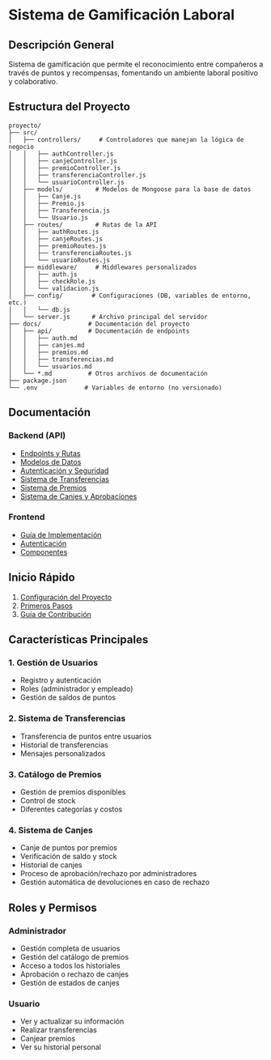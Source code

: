 # Sistema de Gamificación Laboral

## Descripción General

Sistema de gamificación que permite el reconocimiento entre compañeros a través de puntos y recompensas, fomentando un ambiente laboral positivo y colaborativo.

## Estructura del Proyecto

```
proyecto/
├── src/
│   ├── controllers/     # Controladores que manejan la lógica de negocio
│   │   ├── authController.js
│   │   ├── canjeController.js
│   │   ├── premioController.js
│   │   ├── transferenciaController.js
│   │   └── usuarioController.js
│   ├── models/         # Modelos de Mongoose para la base de datos
│   │   ├── Canje.js
│   │   ├── Premio.js
│   │   ├── Transferencia.js
│   │   └── Usuario.js
│   ├── routes/         # Rutas de la API
│   │   ├── authRoutes.js
│   │   ├── canjeRoutes.js
│   │   ├── premioRoutes.js
│   │   ├── transferenciaRoutes.js
│   │   └── usuarioRoutes.js
│   ├── middleware/     # Middlewares personalizados
│   │   ├── auth.js
│   │   ├── checkRole.js
│   │   └── validacion.js
│   ├── config/        # Configuraciones (DB, variables de entorno, etc.)
│   │   └── db.js
│   └── server.js      # Archivo principal del servidor
├── docs/             # Documentación del proyecto
│   ├── api/          # Documentación de endpoints
│   │   ├── auth.md
│   │   ├── canjes.md
│   │   ├── premios.md
│   │   ├── transferencias.md
│   │   └── usuarios.md
│   └── *.md          # Otros archivos de documentación
├── package.json
└── .env             # Variables de entorno (no versionado)
```

## Documentación

### Backend (API)
- [Endpoints y Rutas](./api/endpoints.md)
- [Modelos de Datos](./api/models.md)
- [Autenticación y Seguridad](./api/auth.md)
- [Sistema de Transferencias](./api/transferencias.md)
- [Sistema de Premios](./api/premios.md)
- [Sistema de Canjes y Aprobaciones](./api/canjes.md)

### Frontend
- [Guía de Implementación](./front/README.md)
- [Autenticación](./front/auth.md)
- [Componentes](./front/components.md)

## Inicio Rápido

1. [Configuración del Proyecto](./setup.md)
2. [Primeros Pasos](./getting-started.md)
3. [Guía de Contribución](./contributing.md)

## Características Principales

### 1. Gestión de Usuarios
- Registro y autenticación
- Roles (administrador y empleado)
- Gestión de saldos de puntos

### 2. Sistema de Transferencias
- Transferencia de puntos entre usuarios
- Historial de transferencias
- Mensajes personalizados

### 3. Catálogo de Premios
- Gestión de premios disponibles
- Control de stock
- Diferentes categorías y costos

### 4. Sistema de Canjes
- Canje de puntos por premios
- Verificación de saldo y stock
- Historial de canjes
- Proceso de aprobación/rechazo por administradores
- Gestión automática de devoluciones en caso de rechazo

## Roles y Permisos

### Administrador
- Gestión completa de usuarios
- Gestión del catálogo de premios
- Acceso a todos los historiales
- Aprobación o rechazo de canjes
- Gestión de estados de canjes

### Usuario
- Ver y actualizar su información
- Realizar transferencias
- Canjear premios
- Ver su historial personal
